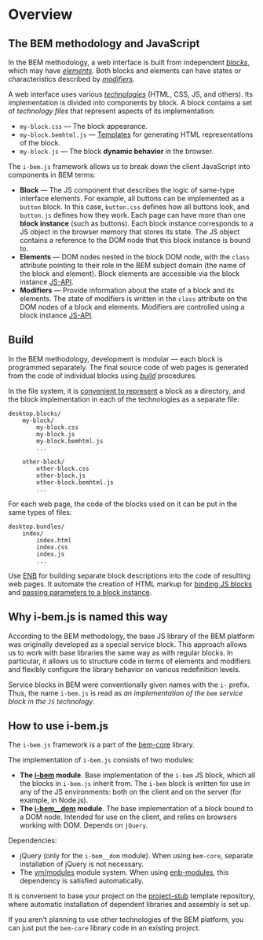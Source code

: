 # Overview

## The BEM methodology and JavaScript

In the BEM methodology, a web interface is built from independent
*[blocks](https://en.bem.info/methodology/key-concepts/#block)*, which may have *[elements](https://en.bem.info/methodology/key-concepts/#element)*. Both blocks
and elements can have states or characteristics described by
*[modifiers](https://en.bem.info/methodology/key-concepts/#modifier)*.

A web interface uses various
*[technologies](https://en.bem.info/methodology/key-concepts/#implementation-technology)*
(HTML, CSS, JS, and others). Its implementation is divided into components by block. A block contains a set of *technology files* that represent aspects of its implementation:

-   `my-block.css` — The block appearance.
-   `my-block.bemhtml.js` — [Templates](https://en.bem.info/platform/bem-xjst/) for generating HTML representations of the block.
-   `my-block.js` — The block **dynamic behavior** in the browser.

The `i-bem.js` framework allows us to break down the client JavaScript into components in BEM terms:

-   **Block** — The JS component that describes the logic of same-type interface elements. For example, all buttons can be implemented as a `button` block. In this case, `button.css` defines how all buttons look, and `button.js` defines how they work.
    Each page can have more than one **block instance** (such as buttons). Each block instance corresponds to a JS object in the browser memory that stores its state. The JS object contains a reference to the DOM node that this block instance is bound to.
-   **Elements** — DOM nodes nested in the block DOM node, with the `class` attribute pointing to their role in the BEM subject domain (the name of the block and element). Block elements are accessible via the block instance [JS-API](i-bem-js-dom.en.md).
-   **Modifiers** — Provide information about the state of a block and its elements. The state of modifiers is written in the `class` attribute on the DOM nodes of a block and elements. Modifiers are controlled using a block instance [JS-API](i-bem-js-states.en.md#managing-modifiers).

## Build

In the BEM methodology, development is modular — each block
is programmed separately. The final source code of web pages is generated
from the code of individual blocks using *[build](https://en.bem.info/methodology/build/)* procedures.

In the file system, it is [convenient to represent](https://en.bem.info/methodology/filesystem/) a block as a directory, and the block implementation in each of the technologies as a separate file:

```files
desktop.blocks/
    my-block/
        my-block.css
        my-block.js
        my-block.bemhtml.js
        ...

    other-block/
        other-block.css
        other-block.js
        other-block.bemhtml.js
        ...
```

For each web page, the code of the blocks used on it can be put in the same types of files:

```files
desktop.bundles/
    index/
        index.html
        index.css
        index.js
        ...
```

Use [ENB](https://en.bem.info/toolbox/enb/) for building separate block
descriptions into the code of resulting web pages. It automate the creation of HTML
markup for [binding JS blocks](./i-bem-js-html-binding.en.md) and
[passing parameters to a block instance](./i-bem-js-params.en.md).

## Why i-bem.js is named this way

According to the BEM methodology, the base JS library of the BEM platform was originally developed
as a special service block. This approach allows us to work with base libraries the same way as with
regular blocks. In particular, it allows us to structure code in terms of elements and modifiers and flexibly
configure the library behavior on various redefinition levels.

Service blocks in BEM were conventionally given names with the `i-` prefix. Thus, the name `i-bem.js`
is read as *an implementation of the `bem` service block in the `JS` technology*.

## How to use i-bem.js

The `i-bem.js` framework is a part of the [bem-core](https://en.bem.info/libs/bem-core/) library.

The implementation of `i-bem.js` consists of two modules:

-   **The [i-bem](https://en.bem.info/libs/bem-core/current/desktop/i-bem/jsdoc/) module**.
    Base implementation of the `i-bem` JS block, which all the blocks in
    `i-bem.js` inherit from. The `i-bem` block is written for use in any of the
    JS environments: both on the client and on the server (for example, in
    Node.js).
-   **The [i-bem__dom](https://en.bem.info/libs/bem-core/current/desktop/i-bem/jsdoc/#jsdoc-i-bem__dom-1) module**.
    The base implementation of a block bound to a DOM node.
    Intended for use on the client, and relies on browsers working with DOM. Depends on `jQuery`.

Dependencies:

-   jQuery (only for the `i-bem__dom` module). When using `bem-core`, separate installation
    of jQuery is not necessary.
-   The [ym/modules](https://github.com/ymaps/modules/blob/master/README.md) module system. When using
    [enb-modules](https://en.bem.info/toolbox/enb/enb-modules/),
     this dependency is satisfied automatically.

It is convenient to base your project on the
[project-stub](https://en.bem.info/platform/project-stub/) template repository, where automatic installation of dependent libraries and assembly is set up.

If you aren't planning to use other technologies of the BEM platform, you can just put the `bem-core` library code in an existing project.
